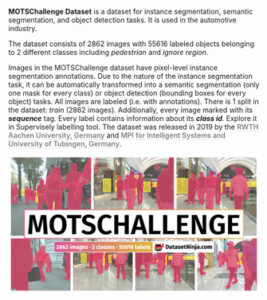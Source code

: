 **MOTSChallenge Dataset** is a dataset for instance segmentation, semantic segmentation, and object detection tasks. It is used in the automotive industry. 

The dataset consists of 2862 images with 55616 labeled objects belonging to 2 different classes including *pedestrian* and *ignore region*.

Images in the MOTSChallenge dataset have pixel-level instance segmentation annotations. Due to the nature of the instance segmentation task, it can be automatically transformed into a semantic segmentation (only one mask for every class) or object detection (bounding boxes for every object) tasks. All images are labeled (i.e. with annotations). There is 1 split in the dataset: *train* (2862 images). Additionally, every image marked with its ***sequence*** tag. Every label contains information about its ***class id***. Explore it in Supervisely labelling tool. The dataset was released in 2019 by the <span style="font-weight: 600; color: grey; border-bottom: 1px dashed #d3d3d3;">RWTH Aachen University, Germany</span> and <span style="font-weight: 600; color: grey; border-bottom: 1px dashed #d3d3d3;">MPI for Intelligent Systems and University of Tubingen, Germany</span>.

<img src="https://github.com/dataset-ninja/mots-challenge/raw/main/visualizations/poster.png">
